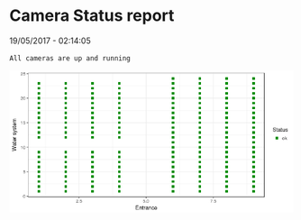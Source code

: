 Camera Status report
================
19/05/2017 - 02:14:05

    All cameras are up and running

![](camreport_files/figure-markdown_github/unnamed-chunk-2-1.png)
